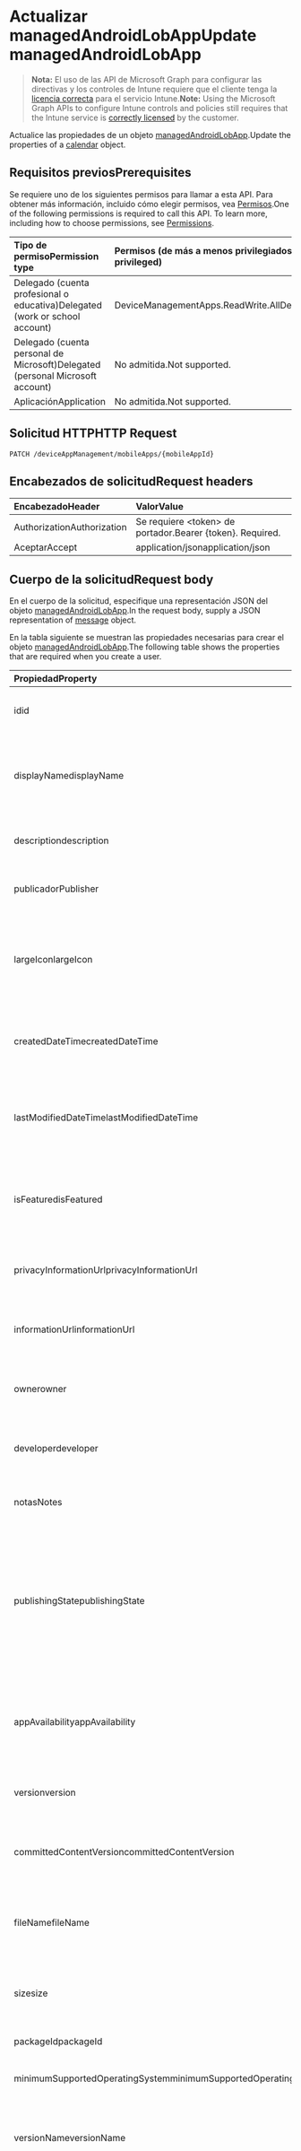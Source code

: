 # <a name="update-managedandroidlobapp"></a><span data-ttu-id="9f0cb-101">Actualizar managedAndroidLobApp</span><span class="sxs-lookup"><span data-stu-id="9f0cb-101">Update managedAndroidLobApp</span></span>

> <span data-ttu-id="9f0cb-102">**Nota:** El uso de las API de Microsoft Graph para configurar las directivas y los controles de Intune requiere que el cliente tenga la [licencia correcta](https://go.microsoft.com/fwlink/?linkid=839381) para el servicio Intune.</span><span class="sxs-lookup"><span data-stu-id="9f0cb-102">**Note:** Using the Microsoft Graph APIs to configure Intune controls and policies still requires that the Intune service is [correctly licensed](https://go.microsoft.com/fwlink/?linkid=839381) by the customer.</span></span>

<span data-ttu-id="9f0cb-103">Actualice las propiedades de un objeto [managedAndroidLobApp](../resources/intune_apps_managedandroidlobapp.md).</span><span class="sxs-lookup"><span data-stu-id="9f0cb-103">Update the properties of a [calendar](../resources/intune_apps_managedandroidlobapp.md) object.</span></span>
## <a name="prerequisites"></a><span data-ttu-id="9f0cb-104">Requisitos previos</span><span class="sxs-lookup"><span data-stu-id="9f0cb-104">Prerequisites</span></span>
<span data-ttu-id="9f0cb-p101">Se requiere uno de los siguientes permisos para llamar a esta API. Para obtener más información, incluido cómo elegir permisos, vea [Permisos](../../../concepts/permissions_reference.md).</span><span class="sxs-lookup"><span data-stu-id="9f0cb-p101">One of the following permissions is required to call this API. To learn more, including how to choose permissions, see [Permissions](../../../concepts/permissions_reference.md).</span></span>

|<span data-ttu-id="9f0cb-107">Tipo de permiso</span><span class="sxs-lookup"><span data-stu-id="9f0cb-107">Permission type</span></span>|<span data-ttu-id="9f0cb-108">Permisos (de más a menos privilegiados)</span><span class="sxs-lookup"><span data-stu-id="9f0cb-108">Permissions (from least to most privileged)</span></span>|
|:---|:---|
|<span data-ttu-id="9f0cb-109">Delegado (cuenta profesional o educativa)</span><span class="sxs-lookup"><span data-stu-id="9f0cb-109">Delegated (work or school account)</span></span>|<span data-ttu-id="9f0cb-110">DeviceManagementApps.ReadWrite.All</span><span class="sxs-lookup"><span data-stu-id="9f0cb-110">DeviceManagementApps.ReadWrite.All</span></span>|
|<span data-ttu-id="9f0cb-111">Delegado (cuenta personal de Microsoft)</span><span class="sxs-lookup"><span data-stu-id="9f0cb-111">Delegated (personal Microsoft account)</span></span>|<span data-ttu-id="9f0cb-112">No admitida.</span><span class="sxs-lookup"><span data-stu-id="9f0cb-112">Not supported.</span></span>|
|<span data-ttu-id="9f0cb-113">Aplicación</span><span class="sxs-lookup"><span data-stu-id="9f0cb-113">Application</span></span>|<span data-ttu-id="9f0cb-114">No admitida.</span><span class="sxs-lookup"><span data-stu-id="9f0cb-114">Not supported.</span></span>|

## <a name="http-request"></a><span data-ttu-id="9f0cb-115">Solicitud HTTP</span><span class="sxs-lookup"><span data-stu-id="9f0cb-115">HTTP Request</span></span>
<!-- {
  "blockType": "ignored"
}
-->
``` http
PATCH /deviceAppManagement/mobileApps/{mobileAppId}
```

## <a name="request-headers"></a><span data-ttu-id="9f0cb-116">Encabezados de solicitud</span><span class="sxs-lookup"><span data-stu-id="9f0cb-116">Request headers</span></span>
|<span data-ttu-id="9f0cb-117">Encabezado</span><span class="sxs-lookup"><span data-stu-id="9f0cb-117">Header</span></span>|<span data-ttu-id="9f0cb-118">Valor</span><span class="sxs-lookup"><span data-stu-id="9f0cb-118">Value</span></span>|
|:---|:---|
|<span data-ttu-id="9f0cb-119">Authorization</span><span class="sxs-lookup"><span data-stu-id="9f0cb-119">Authorization</span></span>|<span data-ttu-id="9f0cb-120">Se requiere &lt;token&gt; de portador.</span><span class="sxs-lookup"><span data-stu-id="9f0cb-120">Bearer {token}. Required.</span></span>|
|<span data-ttu-id="9f0cb-121">Aceptar</span><span class="sxs-lookup"><span data-stu-id="9f0cb-121">Accept</span></span>|<span data-ttu-id="9f0cb-122">application/json</span><span class="sxs-lookup"><span data-stu-id="9f0cb-122">application/json</span></span>|

## <a name="request-body"></a><span data-ttu-id="9f0cb-123">Cuerpo de la solicitud</span><span class="sxs-lookup"><span data-stu-id="9f0cb-123">Request body</span></span>
<span data-ttu-id="9f0cb-124">En el cuerpo de la solicitud, especifique una representación JSON del objeto [managedAndroidLobApp](../resources/intune_apps_managedandroidlobapp.md).</span><span class="sxs-lookup"><span data-stu-id="9f0cb-124">In the request body, supply a JSON representation of [message](../resources/intune_apps_managedandroidlobapp.md) object.</span></span>

<span data-ttu-id="9f0cb-125">En la tabla siguiente se muestran las propiedades necesarias para crear el objeto [managedAndroidLobApp](../resources/intune_apps_managedandroidlobapp.md).</span><span class="sxs-lookup"><span data-stu-id="9f0cb-125">The following table shows the properties that are required when you create a user.</span></span>

|<span data-ttu-id="9f0cb-126">Propiedad</span><span class="sxs-lookup"><span data-stu-id="9f0cb-126">Property</span></span>|<span data-ttu-id="9f0cb-127">Tipo</span><span class="sxs-lookup"><span data-stu-id="9f0cb-127">Type</span></span>|<span data-ttu-id="9f0cb-128">Descripción</span><span class="sxs-lookup"><span data-stu-id="9f0cb-128">Description</span></span>|
|:---|:---|:---|
|<span data-ttu-id="9f0cb-129">id</span><span class="sxs-lookup"><span data-stu-id="9f0cb-129">id</span></span>|<span data-ttu-id="9f0cb-130">String</span><span class="sxs-lookup"><span data-stu-id="9f0cb-130">String</span></span>|<span data-ttu-id="9f0cb-131">Clave de la entidad.</span><span class="sxs-lookup"><span data-stu-id="9f0cb-131">Key of the setting.</span></span> <span data-ttu-id="9f0cb-132">Heredado de [mobileApp](../resources/intune_apps_mobileapp.md).</span><span class="sxs-lookup"><span data-stu-id="9f0cb-132">Inherited from [mobileApp](../resources/intune_apps_mobileapp.md)</span></span>|
|<span data-ttu-id="9f0cb-133">displayName</span><span class="sxs-lookup"><span data-stu-id="9f0cb-133">displayName</span></span>|<span data-ttu-id="9f0cb-134">String</span><span class="sxs-lookup"><span data-stu-id="9f0cb-134">String</span></span>|<span data-ttu-id="9f0cb-135">Título de la aplicación importado o proporcionado por el administrador.</span><span class="sxs-lookup"><span data-stu-id="9f0cb-135">The admin provided or imported title of the app.</span></span> <span data-ttu-id="9f0cb-136">Heredado de [mobileApp](../resources/intune_apps_mobileapp.md).</span><span class="sxs-lookup"><span data-stu-id="9f0cb-136">Inherited from [mobileApp](../resources/intune_apps_mobileapp.md)</span></span>|
|<span data-ttu-id="9f0cb-137">description</span><span class="sxs-lookup"><span data-stu-id="9f0cb-137">description</span></span>|<span data-ttu-id="9f0cb-138">String</span><span class="sxs-lookup"><span data-stu-id="9f0cb-138">String</span></span>|<span data-ttu-id="9f0cb-139">Descripción de la aplicación.</span><span class="sxs-lookup"><span data-stu-id="9f0cb-139">The description of the app.</span></span> <span data-ttu-id="9f0cb-140">Heredado de [mobileApp](../resources/intune_apps_mobileapp.md).</span><span class="sxs-lookup"><span data-stu-id="9f0cb-140">Inherited from [mobileApp](../resources/intune_apps_mobileapp.md)</span></span>|
|<span data-ttu-id="9f0cb-141">publicador</span><span class="sxs-lookup"><span data-stu-id="9f0cb-141">Publisher</span></span>|<span data-ttu-id="9f0cb-142">String</span><span class="sxs-lookup"><span data-stu-id="9f0cb-142">String</span></span>|<span data-ttu-id="9f0cb-143">Publicador de la aplicación.</span><span class="sxs-lookup"><span data-stu-id="9f0cb-143">The name of the app.</span></span> <span data-ttu-id="9f0cb-144">Heredado de [mobileApp](../resources/intune_apps_mobileapp.md).</span><span class="sxs-lookup"><span data-stu-id="9f0cb-144">Inherited from [mobileApp](../resources/intune_apps_mobileapp.md)</span></span>|
|<span data-ttu-id="9f0cb-145">largeIcon</span><span class="sxs-lookup"><span data-stu-id="9f0cb-145">largeIcon</span></span>|[<span data-ttu-id="9f0cb-146">mimeContent</span><span class="sxs-lookup"><span data-stu-id="9f0cb-146">mimeContent</span></span>](../resources/intune_apps_mimecontent.md)|<span data-ttu-id="9f0cb-147">Icono grande que se mostrará en los detalles de la aplicación y se usa para cargar el icono.</span><span class="sxs-lookup"><span data-stu-id="9f0cb-147">The large icon, to be displayed in the app details and used for upload of the icon.</span></span> <span data-ttu-id="9f0cb-148">Heredado de [mobileApp](../resources/intune_apps_mobileapp.md).</span><span class="sxs-lookup"><span data-stu-id="9f0cb-148">Inherited from [mobileApp](../resources/intune_apps_mobileapp.md)</span></span>|
|<span data-ttu-id="9f0cb-149">createdDateTime</span><span class="sxs-lookup"><span data-stu-id="9f0cb-149">createdDateTime</span></span>|<span data-ttu-id="9f0cb-150">DateTimeOffset</span><span class="sxs-lookup"><span data-stu-id="9f0cb-150">DateTimeOffset</span></span>|<span data-ttu-id="9f0cb-151">Fecha y hora de creación de la aplicación.</span><span class="sxs-lookup"><span data-stu-id="9f0cb-151">The date and time when the page was created.</span></span> <span data-ttu-id="9f0cb-152">Heredado de [mobileApp](../resources/intune_apps_mobileapp.md).</span><span class="sxs-lookup"><span data-stu-id="9f0cb-152">Inherited from [mobileApp](../resources/intune_apps_mobileapp.md)</span></span>|
|<span data-ttu-id="9f0cb-153">lastModifiedDateTime</span><span class="sxs-lookup"><span data-stu-id="9f0cb-153">lastModifiedDateTime</span></span>|<span data-ttu-id="9f0cb-154">DateTimeOffset</span><span class="sxs-lookup"><span data-stu-id="9f0cb-154">DateTimeOffset</span></span>|<span data-ttu-id="9f0cb-155">Fecha y hora de la última modificación de la aplicación.</span><span class="sxs-lookup"><span data-stu-id="9f0cb-155">The date and time when the attachment was last modified.</span></span> <span data-ttu-id="9f0cb-156">Heredado de [mobileApp](../resources/intune_apps_mobileapp.md).</span><span class="sxs-lookup"><span data-stu-id="9f0cb-156">Inherited from [mobileApp](../resources/intune_apps_mobileapp.md)</span></span>|
|<span data-ttu-id="9f0cb-157">isFeatured</span><span class="sxs-lookup"><span data-stu-id="9f0cb-157">isFeatured</span></span>|<span data-ttu-id="9f0cb-158">Booleano</span><span class="sxs-lookup"><span data-stu-id="9f0cb-158">Boolean</span></span>|<span data-ttu-id="9f0cb-159">Valor que indica si el administrador ha marcado la aplicación como destacada. Heredado de [mobileApp](../resources/intune_apps_mobileapp.md).</span><span class="sxs-lookup"><span data-stu-id="9f0cb-159">The value indicating whether the app is marked as featured by the admin. Inherited from [mobileApp](../resources/intune_apps_mobileapp.md)</span></span>|
|<span data-ttu-id="9f0cb-160">privacyInformationUrl</span><span class="sxs-lookup"><span data-stu-id="9f0cb-160">privacyInformationUrl</span></span>|<span data-ttu-id="9f0cb-161">String</span><span class="sxs-lookup"><span data-stu-id="9f0cb-161">String</span></span>|<span data-ttu-id="9f0cb-162">Dirección URL de la declaración de privacidad.</span><span class="sxs-lookup"><span data-stu-id="9f0cb-162">The privacy statement Url.</span></span> <span data-ttu-id="9f0cb-163">Heredado de [mobileApp](../resources/intune_apps_mobileapp.md).</span><span class="sxs-lookup"><span data-stu-id="9f0cb-163">Inherited from [mobileApp](../resources/intune_apps_mobileapp.md)</span></span>|
|<span data-ttu-id="9f0cb-164">informationUrl</span><span class="sxs-lookup"><span data-stu-id="9f0cb-164">informationUrl</span></span>|<span data-ttu-id="9f0cb-165">String</span><span class="sxs-lookup"><span data-stu-id="9f0cb-165">String</span></span>|<span data-ttu-id="9f0cb-166">Dirección URL para obtener más información.</span><span class="sxs-lookup"><span data-stu-id="9f0cb-166">The more information Url.</span></span> <span data-ttu-id="9f0cb-167">Heredado de [mobileApp](../resources/intune_apps_mobileapp.md).</span><span class="sxs-lookup"><span data-stu-id="9f0cb-167">Inherited from [mobileApp](../resources/intune_apps_mobileapp.md)</span></span>|
|<span data-ttu-id="9f0cb-168">owner</span><span class="sxs-lookup"><span data-stu-id="9f0cb-168">owner</span></span>|<span data-ttu-id="9f0cb-169">String</span><span class="sxs-lookup"><span data-stu-id="9f0cb-169">String</span></span>|<span data-ttu-id="9f0cb-170">Propietario de la aplicación.</span><span class="sxs-lookup"><span data-stu-id="9f0cb-170">The owner of the timesheet.</span></span> <span data-ttu-id="9f0cb-171">Heredado de [mobileApp](../resources/intune_apps_mobileapp.md).</span><span class="sxs-lookup"><span data-stu-id="9f0cb-171">Inherited from [mobileApp](../resources/intune_apps_mobileapp.md)</span></span>|
|<span data-ttu-id="9f0cb-172">developer</span><span class="sxs-lookup"><span data-stu-id="9f0cb-172">developer</span></span>|<span data-ttu-id="9f0cb-173">String</span><span class="sxs-lookup"><span data-stu-id="9f0cb-173">String</span></span>|<span data-ttu-id="9f0cb-174">Desarrollador de la aplicación.</span><span class="sxs-lookup"><span data-stu-id="9f0cb-174">The name of the app.</span></span> <span data-ttu-id="9f0cb-175">Heredado de [mobileApp](../resources/intune_apps_mobileapp.md).</span><span class="sxs-lookup"><span data-stu-id="9f0cb-175">Inherited from [mobileApp](../resources/intune_apps_mobileapp.md)</span></span>|
|<span data-ttu-id="9f0cb-176">notas</span><span class="sxs-lookup"><span data-stu-id="9f0cb-176">Notes</span></span>|<span data-ttu-id="9f0cb-177">String</span><span class="sxs-lookup"><span data-stu-id="9f0cb-177">String</span></span>|<span data-ttu-id="9f0cb-178">Notas de la aplicación.</span><span class="sxs-lookup"><span data-stu-id="9f0cb-178">Notes for the app.</span></span> <span data-ttu-id="9f0cb-179">Heredado de [mobileApp](../resources/intune_apps_mobileapp.md).</span><span class="sxs-lookup"><span data-stu-id="9f0cb-179">Inherited from [mobileApp](../resources/intune_apps_mobileapp.md)</span></span>|
|<span data-ttu-id="9f0cb-180">publishingState</span><span class="sxs-lookup"><span data-stu-id="9f0cb-180">publishingState</span></span>|<span data-ttu-id="9f0cb-181">String</span><span class="sxs-lookup"><span data-stu-id="9f0cb-181">String</span></span>|<span data-ttu-id="9f0cb-182">Estado de publicación de la aplicación.</span><span class="sxs-lookup"><span data-stu-id="9f0cb-182">The publishing state for the app.</span></span> <span data-ttu-id="9f0cb-183">La aplicación no puede asignarse a menos que se publique.</span><span class="sxs-lookup"><span data-stu-id="9f0cb-183">The app cannot be assigned unless the app is published.</span></span> <span data-ttu-id="9f0cb-184">Heredado de [mobileApp](../resources/intune_apps_mobileapp.md). Los valores posibles son: `notPublished`, `processing` y `published`.</span><span class="sxs-lookup"><span data-stu-id="9f0cb-184">Inherited from [mobileApp](../resources/intune_apps_mobileapp.md) Possible values are: `notPublished`, `processing`, `published`.</span></span>|
|<span data-ttu-id="9f0cb-185">appAvailability</span><span class="sxs-lookup"><span data-stu-id="9f0cb-185">appAvailability</span></span>|<span data-ttu-id="9f0cb-186">String</span><span class="sxs-lookup"><span data-stu-id="9f0cb-186">String</span></span>|<span data-ttu-id="9f0cb-187">Disponibilidad de la aplicación.</span><span class="sxs-lookup"><span data-stu-id="9f0cb-187">The Application's availability.</span></span> <span data-ttu-id="9f0cb-188">Heredado de [managedApp](../resources/intune_apps_managedapp.md). Los valores posibles son: `global` y `lineOfBusiness`.</span><span class="sxs-lookup"><span data-stu-id="9f0cb-188">Inherited from [managedApp](../resources/intune_apps_managedapp.md) Possible values are: `global`, `lineOfBusiness`.</span></span>|
|<span data-ttu-id="9f0cb-189">version</span><span class="sxs-lookup"><span data-stu-id="9f0cb-189">version</span></span>|<span data-ttu-id="9f0cb-190">String</span><span class="sxs-lookup"><span data-stu-id="9f0cb-190">String</span></span>|<span data-ttu-id="9f0cb-191">Versión de la aplicación.</span><span class="sxs-lookup"><span data-stu-id="9f0cb-191">The Application's version.</span></span> <span data-ttu-id="9f0cb-192">Heredado de [managedApp](../resources/intune_apps_managedapp.md)</span><span class="sxs-lookup"><span data-stu-id="9f0cb-192">Inherited from [managedApp](../resources/intune_apps_managedapp.md)</span></span>|
|<span data-ttu-id="9f0cb-193">committedContentVersion</span><span class="sxs-lookup"><span data-stu-id="9f0cb-193">committedContentVersion</span></span>|<span data-ttu-id="9f0cb-194">String</span><span class="sxs-lookup"><span data-stu-id="9f0cb-194">String</span></span>|<span data-ttu-id="9f0cb-195">Versión interna del contenido confirmado.</span><span class="sxs-lookup"><span data-stu-id="9f0cb-195">The internal committed content version.</span></span> <span data-ttu-id="9f0cb-196">Heredado de [managedMobileLobApp](../resources/intune_apps_managedmobilelobapp.md).</span><span class="sxs-lookup"><span data-stu-id="9f0cb-196">Inherited from [managedMobileLobApp](../resources/intune_apps_managedmobilelobapp.md)</span></span>|
|<span data-ttu-id="9f0cb-197">fileName</span><span class="sxs-lookup"><span data-stu-id="9f0cb-197">fileName</span></span>|<span data-ttu-id="9f0cb-198">String</span><span class="sxs-lookup"><span data-stu-id="9f0cb-198">String</span></span>|<span data-ttu-id="9f0cb-199">Nombre del archivo de la aplicación de LOB principal.</span><span class="sxs-lookup"><span data-stu-id="9f0cb-199">The name of the main Lob application file.</span></span> <span data-ttu-id="9f0cb-200">Heredado de [managedMobileLobApp](../resources/intune_apps_managedmobilelobapp.md).</span><span class="sxs-lookup"><span data-stu-id="9f0cb-200">Inherited from [managedMobileLobApp](../resources/intune_apps_managedmobilelobapp.md)</span></span>|
|<span data-ttu-id="9f0cb-201">size</span><span class="sxs-lookup"><span data-stu-id="9f0cb-201">size</span></span>|<span data-ttu-id="9f0cb-202">Int64</span><span class="sxs-lookup"><span data-stu-id="9f0cb-202">Int64</span></span>|<span data-ttu-id="9f0cb-203">Tamaño total, incluidos todos los archivos cargados.</span><span class="sxs-lookup"><span data-stu-id="9f0cb-203">The total size, including all uploaded files.</span></span> <span data-ttu-id="9f0cb-204">Heredado de [managedMobileLobApp](../resources/intune_apps_managedmobilelobapp.md).</span><span class="sxs-lookup"><span data-stu-id="9f0cb-204">Inherited from [managedMobileLobApp](../resources/intune_apps_managedmobilelobapp.md)</span></span>|
|<span data-ttu-id="9f0cb-205">packageId</span><span class="sxs-lookup"><span data-stu-id="9f0cb-205">packageId</span></span>|<span data-ttu-id="9f0cb-206">String</span><span class="sxs-lookup"><span data-stu-id="9f0cb-206">String</span></span>|<span data-ttu-id="9f0cb-207">El identificador del paquete.</span><span class="sxs-lookup"><span data-stu-id="9f0cb-207">The package identifier.</span></span>|
|<span data-ttu-id="9f0cb-208">minimumSupportedOperatingSystem</span><span class="sxs-lookup"><span data-stu-id="9f0cb-208">minimumSupportedOperatingSystem</span></span>|[<span data-ttu-id="9f0cb-209">androidMinimumOperatingSystem</span><span class="sxs-lookup"><span data-stu-id="9f0cb-209">androidMinimumOperatingSystem</span></span>](../resources/intune_apps_androidminimumoperatingsystem.md)|<span data-ttu-id="9f0cb-210">Valor del sistema operativo mínimo aplicable.</span><span class="sxs-lookup"><span data-stu-id="9f0cb-210">The value for the minimum applicable operating system.</span></span>|
|<span data-ttu-id="9f0cb-211">versionName</span><span class="sxs-lookup"><span data-stu-id="9f0cb-211">versionName</span></span>|<span data-ttu-id="9f0cb-212">String</span><span class="sxs-lookup"><span data-stu-id="9f0cb-212">String</span></span>|<span data-ttu-id="9f0cb-213">Nombre de versión de la aplicación administrada de línea de negocio (LoB) de Android.</span><span class="sxs-lookup"><span data-stu-id="9f0cb-213">The version name of managed Android Line of Business (LoB) app.</span></span>|
|<span data-ttu-id="9f0cb-214">versionCode</span><span class="sxs-lookup"><span data-stu-id="9f0cb-214">versionCode</span></span>|<span data-ttu-id="9f0cb-215">String</span><span class="sxs-lookup"><span data-stu-id="9f0cb-215">String</span></span>|<span data-ttu-id="9f0cb-216">Código de versión de la aplicación administrada de línea de negocio (LoB) de Android.</span><span class="sxs-lookup"><span data-stu-id="9f0cb-216">The version code of managed Android Line of Business (LoB) app.</span></span>|



## <a name="response"></a><span data-ttu-id="9f0cb-217">Respuesta</span><span class="sxs-lookup"><span data-stu-id="9f0cb-217">Response</span></span>
<span data-ttu-id="9f0cb-218">Si se ejecuta correctamente, este método devuelve un código de respuesta `200 OK` y un objeto [managedAndroidLobApp](../resources/intune_apps_managedandroidlobapp.md) actualizado en el cuerpo de la respuesta.</span><span class="sxs-lookup"><span data-stu-id="9f0cb-218">If successful, this method returns a `200 OK` response code and an updated [contact](../resources/intune_apps_managedandroidlobapp.md) object in the response body.</span></span>

## <a name="example"></a><span data-ttu-id="9f0cb-219">Ejemplo</span><span class="sxs-lookup"><span data-stu-id="9f0cb-219">Example</span></span>
### <a name="request"></a><span data-ttu-id="9f0cb-220">Solicitud</span><span class="sxs-lookup"><span data-stu-id="9f0cb-220">Request</span></span>
<span data-ttu-id="9f0cb-221">Aquí tiene un ejemplo de la solicitud.</span><span class="sxs-lookup"><span data-stu-id="9f0cb-221">Here is an example of the request.</span></span>
``` http
PATCH https://graph.microsoft.com/v1.0/deviceAppManagement/mobileApps/{mobileAppId}
Content-type: application/json
Content-length: 1158

{
  "displayName": "Display Name value",
  "description": "Description value",
  "publisher": "Publisher value",
  "largeIcon": {
    "@odata.type": "microsoft.graph.mimeContent",
    "type": "Type value",
    "value": "dmFsdWU="
  },
  "lastModifiedDateTime": "2017-01-01T00:00:35.1329464-08:00",
  "isFeatured": true,
  "privacyInformationUrl": "https://example.com/privacyInformationUrl/",
  "informationUrl": "https://example.com/informationUrl/",
  "owner": "Owner value",
  "developer": "Developer value",
  "notes": "Notes value",
  "publishingState": "processing",
  "appAvailability": "lineOfBusiness",
  "version": "Version value",
  "committedContentVersion": "Committed Content Version value",
  "fileName": "File Name value",
  "size": 4,
  "packageId": "Package Id value",
  "minimumSupportedOperatingSystem": {
    "@odata.type": "microsoft.graph.androidMinimumOperatingSystem",
    "v4_0": true,
    "v4_0_3": true,
    "v4_1": true,
    "v4_2": true,
    "v4_3": true,
    "v4_4": true,
    "v5_0": true,
    "v5_1": true
  },
  "versionName": "Version Name value",
  "versionCode": "Version Code value"
}
```

### <a name="response"></a><span data-ttu-id="9f0cb-222">Respuesta</span><span class="sxs-lookup"><span data-stu-id="9f0cb-222">Response</span></span>
<span data-ttu-id="9f0cb-p120">Aquí tiene un ejemplo de la respuesta. Nota: Puede que el objeto de respuesta que aparece aquí se trunque para abreviar. Todas las propiedades se devolverán de una llamada real.</span><span class="sxs-lookup"><span data-stu-id="9f0cb-p120">Here is an example of the response. Note: The response object shown here may be truncated for brevity. All of the properties will be returned from an actual call.</span></span>
``` http
HTTP/1.1 200 OK
Content-Type: application/json
Content-Length: 1325

{
  "@odata.type": "#microsoft.graph.managedAndroidLobApp",
  "id": "802b7ed3-7ed3-802b-d37e-2b80d37e2b80",
  "displayName": "Display Name value",
  "description": "Description value",
  "publisher": "Publisher value",
  "largeIcon": {
    "@odata.type": "microsoft.graph.mimeContent",
    "type": "Type value",
    "value": "dmFsdWU="
  },
  "createdDateTime": "2017-01-01T00:02:43.5775965-08:00",
  "lastModifiedDateTime": "2017-01-01T00:00:35.1329464-08:00",
  "isFeatured": true,
  "privacyInformationUrl": "https://example.com/privacyInformationUrl/",
  "informationUrl": "https://example.com/informationUrl/",
  "owner": "Owner value",
  "developer": "Developer value",
  "notes": "Notes value",
  "publishingState": "processing",
  "appAvailability": "lineOfBusiness",
  "version": "Version value",
  "committedContentVersion": "Committed Content Version value",
  "fileName": "File Name value",
  "size": 4,
  "packageId": "Package Id value",
  "minimumSupportedOperatingSystem": {
    "@odata.type": "microsoft.graph.androidMinimumOperatingSystem",
    "v4_0": true,
    "v4_0_3": true,
    "v4_1": true,
    "v4_2": true,
    "v4_3": true,
    "v4_4": true,
    "v5_0": true,
    "v5_1": true
  },
  "versionName": "Version Name value",
  "versionCode": "Version Code value"
}
```




